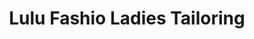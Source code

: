 ---
title: "Lulu Fashio Ladies Tailoring"
url: /ekarool/lulu-fashio-ladies-tailoring/
shop: tailor
---